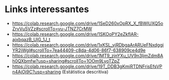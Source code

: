 # Links interessantes
* https://colab.research.google.com/drive/1SeD260xOpRX_X_fBWIUXQ5oZrvVu5VZz#scrollTo=vu-JTNZ7CrMW
* https://colab.research.google.com/drive/1SKOoPY2eZkflAR-ajxbqazB_UIG_1J_t
* https://colab.research.google.com/drive/1xKSL_vjRDbgaArARUeFNxdggiYR2jWgI#scrollTo=7ea44409-c8da-4d06-86f7-638909ce4d9e
* https://colab.research.google.com/drive/1MT9_zjnYXu_UV9n3ljmZdm8Ah0QXbmfw?usp=sharing#scrollTo=1OOm9LyoTZpZ
* https://colab.research.google.com/drive/19T_DDB3gKmiRTDNFrisEfsVPn4AjOj9C?usp=sharing (Estátistica descritiva)
